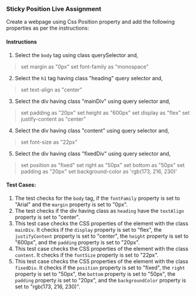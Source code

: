 

### Sticky Position Live Assignment

Create a webpage using Css Position property and add the following properties as per the instructions:

#### Instructions

1. Select the `body` tag using class querySelector and,
> set margin as "0px"
> set font-family as "monospace"

2. Select the `h1` tag having class "heading" query selector and,
> set text-align as "center"

3. Select the div having class "mainDiv" using query selector and,
> set padding as "20px"
> set height as "600px"
> set display as "flex"
> set justify-content as "center"

4. Select the div having class "content" using query selector and,
> set font-size as "22px"

5. Select the div having class "fixedDiv" using query selector and,
> set position as "fixed"
> set right as "50px"
> set bottom as "50px"
> set padding as "20px"
> set background-color as 'rgb(173, 216, 230)'


#### Test Cases:
1. The test checks for the `body` tag, if the `fontFamily` property is set to "Arial" and the `margin` property is set to "0px".
2. The test checks if the div having class as `heading` have the `textAlign` property is set to "center".
3. This test case checks the CSS properties of the element with the class `mainDiv`.
It checks if the `display` property is set to "flex", the `justifyContent` property is set to "center", the `height` property is set to "600px", and the `padding` property is set to "20px".
4. This test case checks the CSS properties of the element with the class `content`.
It checks if the `fontSize` property is set to "22px".
5. This test case checks the CSS properties of the element with the class `fixedDiv`.
It checks if the `position` property is set to "fixed", the `right` property is set to "50px", the `bottom` property is set to "50px", the `padding` property is set to "20px", and the `backgroundColor` property is set to "rgb(173, 216, 230)".